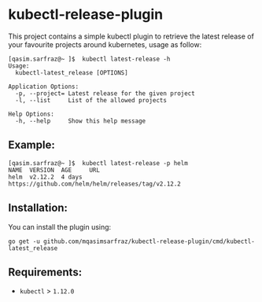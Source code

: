 # kubectl-release-plugin
This project contains a simple kubectl plugin to retrieve the latest release of your favourite projects around kubernetes, usage as follow:
```
[qasim.sarfraz@~ ]$  kubectl latest-release -h
Usage:
  kubectl-latest_release [OPTIONS]

Application Options:
  -p, --project= Latest release for the given project
  -l, --list     List of the allowed projects

Help Options:
  -h, --help     Show this help message

```

## Example:
```
[qasim.sarfraz@~ ]$  kubectl latest-release -p helm
NAME  VERSION  AGE     URL
helm  v2.12.2  4 days  https://github.com/helm/helm/releases/tag/v2.12.2
```
## Installation:
You can install the plugin using:
```
go get -u github.com/mqasimsarfraz/kubectl-release-plugin/cmd/kubectl-latest_release
```

## Requirements:

- `kubectl` > `1.12.0`